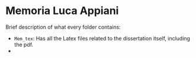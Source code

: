 # Memoria Luca Appiani
Brief description of what every folder contains:
* ```Mem_tex```: Has all the Latex files related to the dissertation itself, including the pdf.
* 

